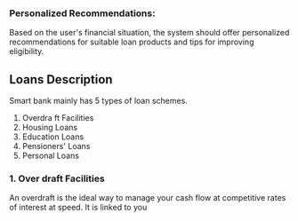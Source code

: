 
### Personalized Recommendations:

Based on the user's financial situation, the system should offer personalized recommendations for suitable loan products and tips for improving eligibility.

## Loans Description

Smart bank mainly has 5 types of loan schemes.

1. Overdra ft Facilities
2. Housing Loans
3. Education Loans
4. Pensioners' Loans
5. Personal Loans

### 1. Over draft Facilities

An overdraft is the ideal way to manage your cash flow at competitive rates of interest at speed. It is linked to you